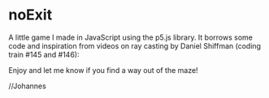 # noExit
A little game I made in JavaScript using the p5.js library.
It borrows some code and inspiration from videos on ray casting 
by Daniel Shiffman (coding train #145 and #146):

Enjoy and let me know if you find a way out of the maze!

//Johannes
